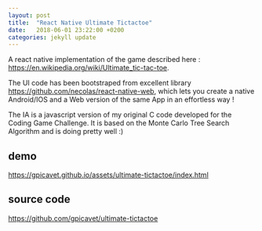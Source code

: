 ```yaml
---
layout: post
title:  "React Native Ultimate Tictactoe"
date:   2018-06-01 23:22:00 +0200
categories: jekyll update
---
```


A react native implementation of the game described here : <https://en.wikipedia.org/wiki/Ultimate_tic-tac-toe>.

The UI code has been bootstraped from excellent library <https://github.com/necolas/react-native-web>, which lets you create a native Android/IOS and a Web version of the same App in an effortless way !

The IA is a javascript version of my original C code developed for the Coding Game Challenge.
It is based on the Monte Carlo Tree Search Algorithm and is doing pretty well :)

## demo
<https://gpicavet.github.io/assets/ultimate-tictactoe/index.html>

## source code
<https://github.com/gpicavet/ultimate-tictactoe>
